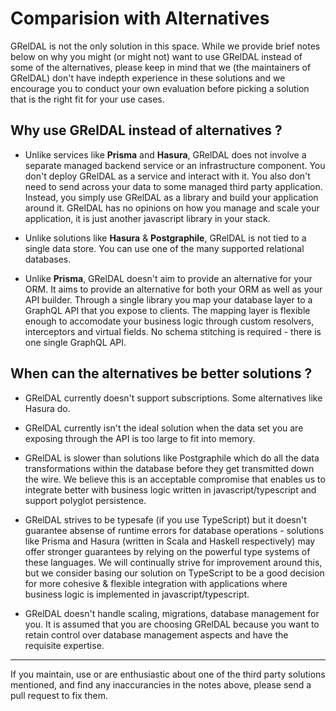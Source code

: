 # Comparision with Alternatives

GRelDAL is not the only solution in this space. While we provide brief notes below on why you might (or might not) want to use GRelDAL instead of some of the alternatives, please keep in mind that we (the maintainers of GRelDAL) don't have indepth experience in these solutions and we encourage you to conduct your own evaluation before picking a solution that is the right fit for your use cases.

## Why use GRelDAL instead of alternatives ?

- Unlike services like **Prisma** and **Hasura**, GRelDAL does not involve a separate managed backend service or an infrastructure component. You don't deploy GRelDAL as a service and interact with it. You also don't need to send across your data to some managed third party application. Instead, you simply use GRelDAL as a library and build your application around it. GRelDAL has no opinions on how you manage and scale your application, it is just another javascript library in your stack.

- Unlike solutions like **Hasura** & **Postgraphile**, GRelDAL is not tied to a single data store. You can use one of the many supported relational databases.

- Unlike **Prisma**, GRelDAL doesn't aim to provide an alternative for your ORM. It aims to provide an alternative for both your ORM as well as your API builder. Through a single library you map your database layer to a GraphQL API that you expose to clients. The mapping layer is flexible enough to accomodate your business logic through custom resolvers, interceptors and virtual fields. No schema stitching is required - there is one single GraphQL API.

## When can the alternatives be better solutions ?

- GRelDAL currently doesn't support subscriptions. Some alternatives like Hasura do.

- GRelDAL currently isn't the ideal solution when the data set you are exposing through the API is too large to fit into memory.

- GRelDAL is slower than solutions like Postgraphile which do all the data transformations within the database before they get transmitted down the wire. We believe this is an acceptable compromise that enables us to integrate better with business logic written in javascript/typescript and support polyglot persistence.

- GRelDAL strives to be typesafe (if you use TypeScript) but it doesn't guarantee absense of runtime errors for database operations - solutions like Prisma and Hasura (written in Scala and Haskell respectively) may offer stronger guarantees by relying on the powerful type systems of these languages. We will continually strive for improvement around this, but we consider basing our solution on TypeScript to be a good decision for more cohesive & flexible integration with applications where business logic is implemented in javascript/typescript.

- GRelDAL doesn't handle scaling, migrations, database management for you. It is assumed that you are choosing GRelDAL because you want to retain control over database management aspects and have the requisite expertise.

---

If you maintain, use or are enthusiastic about one of the third party solutions mentioned, and find any inaccurancies in the notes above, please send a pull request to fix them.
